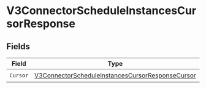# V3ConnectorScheduleInstancesCursorResponse


## Fields

| Field                                                                                                                           | Type                                                                                                                            | Required                                                                                                                        | Description                                                                                                                     |
| ------------------------------------------------------------------------------------------------------------------------------- | ------------------------------------------------------------------------------------------------------------------------------- | ------------------------------------------------------------------------------------------------------------------------------- | ------------------------------------------------------------------------------------------------------------------------------- |
| `Cursor`                                                                                                                        | [V3ConnectorScheduleInstancesCursorResponseCursor](../../Models/Components/V3ConnectorScheduleInstancesCursorResponseCursor.md) | :heavy_check_mark:                                                                                                              | N/A                                                                                                                             |